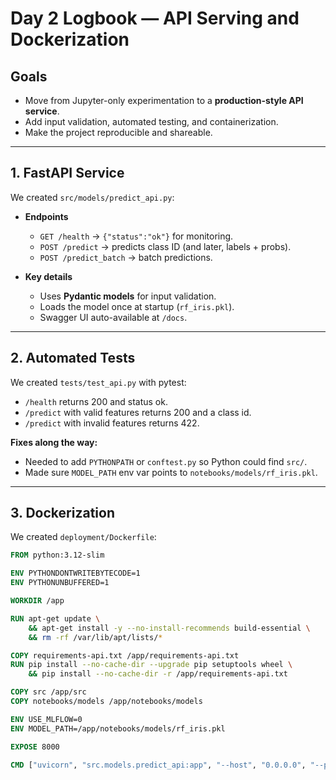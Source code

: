 # Day 2 Logbook — API Serving and Dockerization

## Goals
- Move from Jupyter-only experimentation to a **production-style API service**.
- Add input validation, automated testing, and containerization.
- Make the project reproducible and shareable.

---

## 1. FastAPI Service
We created `src/models/predict_api.py`:
- **Endpoints**
  - `GET /health` → `{"status":"ok"}` for monitoring.
  - `POST /predict` → predicts class ID (and later, labels + probs).
  - `POST /predict_batch` → batch predictions.

- **Key details**
  - Uses **Pydantic models** for input validation.
  - Loads the model once at startup (`rf_iris.pkl`).
  - Swagger UI auto-available at `/docs`.

---

## 2. Automated Tests
We created `tests/test_api.py` with pytest:
- `/health` returns 200 and status ok.
- `/predict` with valid features returns 200 and a class id.
- `/predict` with invalid features returns 422.

**Fixes along the way:**
- Needed to add `PYTHONPATH` or `conftest.py` so Python could find `src/`.
- Made sure `MODEL_PATH` env var points to `notebooks/models/rf_iris.pkl`.

---

## 3. Dockerization
We created `deployment/Dockerfile`:

```dockerfile
FROM python:3.12-slim

ENV PYTHONDONTWRITEBYTECODE=1
ENV PYTHONUNBUFFERED=1

WORKDIR /app

RUN apt-get update \
    && apt-get install -y --no-install-recommends build-essential \
    && rm -rf /var/lib/apt/lists/*

COPY requirements-api.txt /app/requirements-api.txt
RUN pip install --no-cache-dir --upgrade pip setuptools wheel \
    && pip install --no-cache-dir -r /app/requirements-api.txt

COPY src /app/src
COPY notebooks/models /app/notebooks/models

ENV USE_MLFLOW=0
ENV MODEL_PATH=/app/notebooks/models/rf_iris.pkl

EXPOSE 8000

CMD ["uvicorn", "src.models.predict_api:app", "--host", "0.0.0.0", "--port", "8000"]
